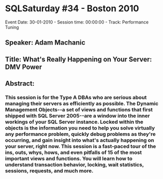 # SQLSaturday #34 - Boston 2010
Event Date: 30-01-2010 - Session time: 00:00:00 - Track: Performance Tuning
## Speaker: Adam Machanic
## Title: What's Really Happening on Your Server: DMV Power
## Abstract:
### This session is for the Type A DBAs who are serious about managing their servers as efficiently as possible. The Dynamic Management Objects--a set of views and functions that first shipped with SQL Server 2005--are a window into the inner workings of your SQL Server instance. Locked within the objects is the information you need to help you solve virtually any performance problem, quickly debug problems as they're occurring, and gain insight into what's actually happening on your server, right now. This session is a fast-paced tour of the ins, outs, whys, hows, and even pitfalls of 15 of the most important views and functions. You will learn how to understand transaction behavior, locking, wait statistics, sessions, requests, and much more.

